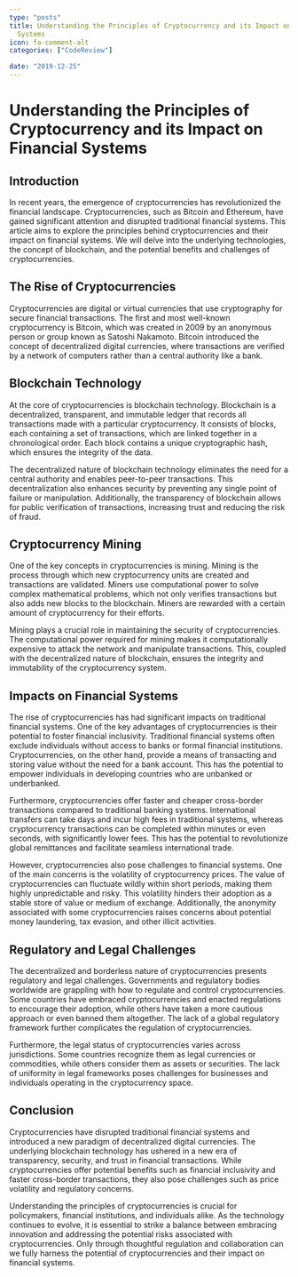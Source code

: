 ```yaml
---
type: "posts"
title: Understanding the Principles of Cryptocurrency and its Impact on Financial
  Systems
icon: fa-comment-alt
categories: ["CodeReview"]

date: "2019-12-25"
---
```




# Understanding the Principles of Cryptocurrency and its Impact on Financial Systems

## Introduction

In recent years, the emergence of cryptocurrencies has revolutionized the financial landscape. Cryptocurrencies, such as Bitcoin and Ethereum, have gained significant attention and disrupted traditional financial systems. This article aims to explore the principles behind cryptocurrencies and their impact on financial systems. We will delve into the underlying technologies, the concept of blockchain, and the potential benefits and challenges of cryptocurrencies.

## The Rise of Cryptocurrencies

Cryptocurrencies are digital or virtual currencies that use cryptography for secure financial transactions. The first and most well-known cryptocurrency is Bitcoin, which was created in 2009 by an anonymous person or group known as Satoshi Nakamoto. Bitcoin introduced the concept of decentralized digital currencies, where transactions are verified by a network of computers rather than a central authority like a bank.

## Blockchain Technology

At the core of cryptocurrencies is blockchain technology. Blockchain is a decentralized, transparent, and immutable ledger that records all transactions made with a particular cryptocurrency. It consists of blocks, each containing a set of transactions, which are linked together in a chronological order. Each block contains a unique cryptographic hash, which ensures the integrity of the data.

The decentralized nature of blockchain technology eliminates the need for a central authority and enables peer-to-peer transactions. This decentralization also enhances security by preventing any single point of failure or manipulation. Additionally, the transparency of blockchain allows for public verification of transactions, increasing trust and reducing the risk of fraud.

## Cryptocurrency Mining

One of the key concepts in cryptocurrencies is mining. Mining is the process through which new cryptocurrency units are created and transactions are validated. Miners use computational power to solve complex mathematical problems, which not only verifies transactions but also adds new blocks to the blockchain. Miners are rewarded with a certain amount of cryptocurrency for their efforts.

Mining plays a crucial role in maintaining the security of cryptocurrencies. The computational power required for mining makes it computationally expensive to attack the network and manipulate transactions. This, coupled with the decentralized nature of blockchain, ensures the integrity and immutability of the cryptocurrency system.

## Impacts on Financial Systems

The rise of cryptocurrencies has had significant impacts on traditional financial systems. One of the key advantages of cryptocurrencies is their potential to foster financial inclusivity. Traditional financial systems often exclude individuals without access to banks or formal financial institutions. Cryptocurrencies, on the other hand, provide a means of transacting and storing value without the need for a bank account. This has the potential to empower individuals in developing countries who are unbanked or underbanked.

Furthermore, cryptocurrencies offer faster and cheaper cross-border transactions compared to traditional banking systems. International transfers can take days and incur high fees in traditional systems, whereas cryptocurrency transactions can be completed within minutes or even seconds, with significantly lower fees. This has the potential to revolutionize global remittances and facilitate seamless international trade.

However, cryptocurrencies also pose challenges to financial systems. One of the main concerns is the volatility of cryptocurrency prices. The value of cryptocurrencies can fluctuate wildly within short periods, making them highly unpredictable and risky. This volatility hinders their adoption as a stable store of value or medium of exchange. Additionally, the anonymity associated with some cryptocurrencies raises concerns about potential money laundering, tax evasion, and other illicit activities.

## Regulatory and Legal Challenges

The decentralized and borderless nature of cryptocurrencies presents regulatory and legal challenges. Governments and regulatory bodies worldwide are grappling with how to regulate and control cryptocurrencies. Some countries have embraced cryptocurrencies and enacted regulations to encourage their adoption, while others have taken a more cautious approach or even banned them altogether. The lack of a global regulatory framework further complicates the regulation of cryptocurrencies.

Furthermore, the legal status of cryptocurrencies varies across jurisdictions. Some countries recognize them as legal currencies or commodities, while others consider them as assets or securities. The lack of uniformity in legal frameworks poses challenges for businesses and individuals operating in the cryptocurrency space.

## Conclusion

Cryptocurrencies have disrupted traditional financial systems and introduced a new paradigm of decentralized digital currencies. The underlying blockchain technology has ushered in a new era of transparency, security, and trust in financial transactions. While cryptocurrencies offer potential benefits such as financial inclusivity and faster cross-border transactions, they also pose challenges such as price volatility and regulatory concerns.

Understanding the principles of cryptocurrencies is crucial for policymakers, financial institutions, and individuals alike. As the technology continues to evolve, it is essential to strike a balance between embracing innovation and addressing the potential risks associated with cryptocurrencies. Only through thoughtful regulation and collaboration can we fully harness the potential of cryptocurrencies and their impact on financial systems.